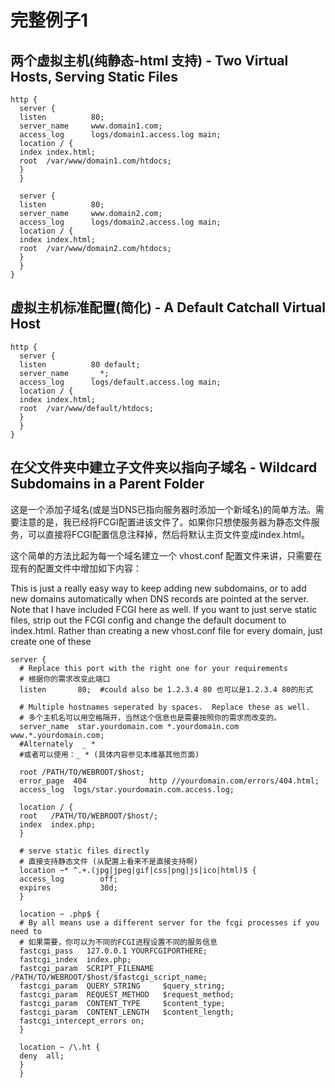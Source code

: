 # 完整例子1

## 两个虚拟主机(纯静态-html 支持) - Two Virtual Hosts, Serving Static Files

```nginx
http {
  server {
  listen          80;
  server_name     www.domain1.com;
  access_log      logs/domain1.access.log main;
  location / {
  index index.html;
  root  /var/www/domain1.com/htdocs;
  }
  }
    
  server {
  listen          80;
  server_name     www.domain2.com;
  access_log      logs/domain2.access.log main;
  location / {
  index index.html;
  root  /var/www/domain2.com/htdocs;
  }
  }
}
```

## 虚拟主机标准配置(简化) - A Default Catchall Virtual Host

```nginx
http {
  server {
  listen          80 default;
  server_name     _ *;
  access_log      logs/default.access.log main;
  location / {
  index index.html;
  root  /var/www/default/htdocs;
  }
  }
}
```

## 在父文件夹中建立子文件夹以指向子域名 - Wildcard Subdomains in a Parent Folder

这是一个添加子域名(或是当DNS已指向服务器时添加一个新域名)的简单方法。需要注意的是，我已经将FCGI配置进该文件了。如果你只想使服务器为静态文件服务，可以直接将FCGI配置信息注释掉，然后将默认主页文件变成index.html。

这个简单的方法比起为每一个域名建立一个 vhost.conf 配置文件来讲，只需要在现有的配置文件中增加如下内容：

This is just a really easy way to keep adding new subdomains, or to add new domains automatically when DNS records are pointed at the server. Note that I have included FCGI here as well. If you want to just serve static files, strip out the FCGI config and change the default document to index.html. Rather than creating a new vhost.conf file for every domain, just create one of these 

```nginx
server {
  # Replace this port with the right one for your requirements
  # 根据你的需求改变此端口
  listen       80;  #could also be 1.2.3.4 80 也可以是1.2.3.4 80的形式
  
  # Multiple hostnames seperated by spaces.  Replace these as well.
  # 多个主机名可以用空格隔开，当然这个信息也是需要按照你的需求而改变的。
  server_name  star.yourdomain.com *.yourdomain.com www.*.yourdomain.com;
  #Alternately  _ *
  #或者可以使用：_ * (具体内容参见本维基其他页面)
    
  root /PATH/TO/WEBROOT/$host;
  error_page  404              http //yourdomain.com/errors/404.html;
  access_log  logs/star.yourdomain.com.access.log;
    
  location / {
  root   /PATH/TO/WEBROOT/$host/;
  index  index.php;
  }
    
  # serve static files directly
  # 直接支持静态文件 (从配置上看来不是直接支持啊)
  location ~* ^.+.(jpg|jpeg|gif|css|png|js|ico|html)$ {
  access_log        off;
  expires           30d;
  }
    
  location ~ .php$ {
  # By all means use a different server for the fcgi processes if you need to
  # 如果需要，你可以为不同的FCGI进程设置不同的服务信息
  fastcgi_pass   127.0.0.1 YOURFCGIPORTHERE;
  fastcgi_index  index.php;
  fastcgi_param  SCRIPT_FILENAME  /PATH/TO/WEBROOT/$host/$fastcgi_script_name;
  fastcgi_param  QUERY_STRING     $query_string;
  fastcgi_param  REQUEST_METHOD   $request_method;
  fastcgi_param  CONTENT_TYPE     $content_type;
  fastcgi_param  CONTENT_LENGTH   $content_length;
  fastcgi_intercept_errors on;
  }
  
  location ~ /\.ht {
  deny  all;
  }
  }
```